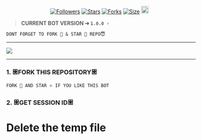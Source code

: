   <p align="center">
<a href="https://github.com/Mayelprince/followers"><img title="Followers" src="https://img.shields.io/github/followers/itx-alii-raza?color=blue&style=flat-square"></a>
<a href="https://github.com/Mayelprince/PRINCE-MDXI/stargazers/"><img title="Stars" src="https://img.shields.io/github/stars/Mayelprince/PRINCE-MDXI?color=blue&style=flat-square"></a>
<a href="https://github.com/Mayelprince/PRINCE-MDXI/network/members"><img title="Forks" src="https://img.shields.io/github/forks/Mayelprince/PRINCE-MDXI?color=blue&style=flat-square"></a>
<a href="https://github.com/Mayelprince/PRINCE-MDXI/"><img title="Size" src="https://img.shields.io/github/repo-size/Mayelprince/PRINCE-MDXI?style=flat-square&color=green"></a>
<a href="https://github.com/Mayelprince/PRINCE-MDXI/graphs/commit-activity"><img height="20" src="https://img.shields.io/badge/Maintained%3F-yes-green.svg"></a>&nbsp;&nbsp;
</p>
<p align='center'>
</p>

> **CURRENT BOT VERSION ➜ `1.0.0 ⚡`**


```
DONT FORGET TO FORK 🍴 & STAR 🌟 REPO😇
```
---


<a><img src='https://i.imgur.com/LyHic3i.gif'/></a>

***


### 1. 𐃁FORK THIS REPOSITORY𐃁

`FORK 🍴 AND STAR ⭐ IF YOU LIKE THIS BOT`

  <!-- <a href=""><img title="ALTECH V1" src=""></a> -->
  
### 2. 𐃁GET SESSION ID𐃁 

 # Delete the temp file
